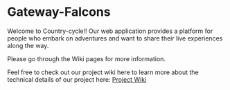 # Gateway-Falcons

Welcome to Country-cycle!! Our web application provides a platform for people who embark on adventures and want to share their live experiences along the way.

Please go through the Wiki pages for more information.

Feel free to check out our project wiki here to learn more about the technical details of our project here: [Project Wiki](https://github.com/airavata-courses/Gateway-Falcons/wiki)

